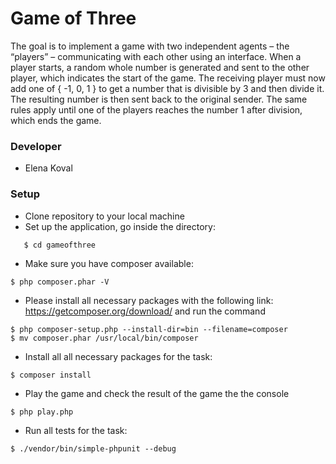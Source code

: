 # Game of Three 
The goal is to implement a game with two independent agents – the “players” – communicating with each other using an interface.
When a player starts, a random whole number is generated and sent to the other player, which indicates the start of the game. The receiving player must now add one of { -1, 0, 1 } to get a number that is divisible by 3 and then divide it. The resulting number is then sent back to the original sender. The same rules apply until one of the players reaches the number 1 after division, which ends the game.


### Developer

- Elena Koval

### Setup
- Clone repository to your local machine
- Set up the application, go inside the directory:
   
```
   $ cd gameofthree 
```
- Make sure you have composer available:

```
$ php composer.phar -V
```

- Please install all necessary packages with the following link:
https://getcomposer.org/download/ and run the command 

```
$ php composer-setup.php --install-dir=bin --filename=composer
$ mv composer.phar /usr/local/bin/composer
```

- Install all all necessary packages for the task:

```
$ composer install
```

- Play the game and check the result of the game the the console
```
$ php play.php
```

- Run all tests for the task: 
```
$ ./vendor/bin/simple-phpunit --debug
```
